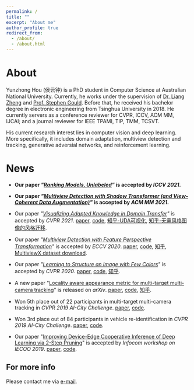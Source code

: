 ```yaml
---
permalink: /
title: ""
excerpt: "About me"
author_profile: true
redirect_from: 
  - /about/
  - /about.html
---
```


About
======
Yunzhong Hou (侯云钟) is a PhD student in Computer Science at Australian National University. Currently, he works under the supervision of [Dr. Liang Zheng](http://zheng-lab.cecs.anu.edu.au/) and [Prof. Stephen Gould](http://users.cecs.anu.edu.au/~sgould/). 
Before that, he received his bachelor degree in electronic engineering from Tsinghua University in 2018. 
He currently servers as a conference reviewer for CVPR, ICCV, ACM MM, IJCAI; and a journal reviewer for IEEE TPAMI, TIP, TMM, TCSVT.

His current research interest lies in computer vision and deep learning. More specifically, it includes domain adaptation, multiview detection and tracking, generative adversial networks, and reinforcement learning.


News
======

- **Our paper _"[Ranking Models, Unlabeled](/publication/2021-iccv2021-ranking)"_ is accepted by *ICCV 2021*.**

- **Our paper _"[Multiview Detection with Shadow Transformer (and View-Coherent Data Augmentation)](/publication/20201-acmmm2021-mvdetr)"_ is accepted by *ACM MM 2021*.**

- Our paper _"[Visualizing Adapted Knowledge in Domain Transfer](/publication/2020-cvpr2021-sfit)"_ is accepted by *CVPR 2021*.
[paper](https://arxiv.org/abs/2104.10602), [code](https://github.com/hou-yz/DA_visualization), [知乎-UDA可视化](https://zhuanlan.zhihu.com/p/369252839), [知乎-无需风格图像的风格迁移](https://zhuanlan.zhihu.com/p/371101640).


<!-- <img align="right" width="40" height="40" src="images/eccv-2020.png"> -->

- Our paper _"[Multiview Detection with Feature Perspective Transformation](/publication/2020-eccv2020-mvdet)"_ is accepted by *ECCV 2020*. 
[paper](https://arxiv.org/abs/2007.07247), [code](https://github.com/hou-yz/MVDet), [知乎](https://zhuanlan.zhihu.com/p/196771711), [MultiviewX dataset download](https://1drv.ms/u/s!AtzsQybTubHfgP9BJt2g7R_Ku4X3Pg?e=GFGeVn).


<!-- <img align="right" width="120" height="60" src="images/CVPR_Logo_Horz2_web.jpg"> -->

- Our paper _"[Learning to Structure an Image with Few Colors](/publication/2019-cvpr2020-colorcnn)"_ is accepted by *CVPR 2020*. 
[paper](http://openaccess.thecvf.com/content_CVPR_2020/papers/Hou_Learning_to_Structure_an_Image_With_Few_Colors_CVPR_2020_paper.pdf), [code](https://github.com/hou-yz/color_distillation), [知乎](https://zhuanlan.zhihu.com/p/148160812).


<!-- <img align="right" width="120" height="120" src="images/TLML_intro_narrow.png"> -->

- A new paper "[Locality aware appearance metric for multi-target multi-camera tracking](/publication/2019-arxiv-mtmc-metric)" is released on *arXiv*. 
[paper](https://arxiv.org/abs/1911.12037.pdf), [code](https://github.com/hou-yz/DeepCC-local), [知乎](https://zhuanlan.zhihu.com/p/96999382).


<!-- <img align="right" width="120" height="60" src="images/CVPR_Logo_Horz2_web.jpg">

- Two papers are submitted to CVPR 2020. -->

<!-- <img align="right" width="120" height="120" src="images/tracking_workshop.png"> -->

- Won 5th place out of 22 participants in multi-target multi-camera tracking in *CVPR 2019 AI-City Challenge*. [paper](http://openaccess.thecvf.com/content_CVPRW_2019/papers/AI%20City/Hou_A_Locality_Aware_City-Scale_Multi-Camera_Vehicle_Tracking_System_CVPRW_2019_paper.pdf), [code](https://github.com/hou-yz/DeepCC-local).

<!-- <img align="right" width="120" height="120" src="images/reid_workshop.png"> -->

- Won 3rd place out of 84 participants in vehicle re-identification in *CVPR 2019 AI-City Challenge*. [paper](http://openaccess.thecvf.com/content_CVPRW_2019/papers/AI%20City/Lv_Vehicle_Re-Identification_with_Location_and_Time_Stamps_CVPRW_2019_paper.pdf), [code](https://github.com/hou-yz/open-reid-tracking).

<!-- <img align="right" width="120" height="120" src="images/2-step_pruning.png"> -->

- Our paper "[Improving Device-Edge Cooperative Inference of Deep Learning via 2-Step Pruning](/publication/2018-infocom2019workshop-pruning)" is accepted by *Infocom workshop on IECOO 2019*. [paper](https://arxiv.org/abs/1903.03472.pdf), [code](https://github.com/hou-yz/pytorch-pruning-2step).



For more info
------
Please contact me via [e-mail](mailto:yunzhong.hou@anu.edu.au).
